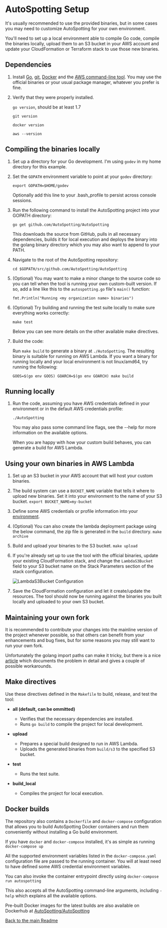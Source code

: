 # AutoSpotting Setup #

It's usually recommended to use the provided binaries, but in some cases you may
need to customize AutoSpotting for your own environment.

You'll need to set up a local environment able to compile Go code, compile the
binaries locally, upload them to an S3 bucket in your AWS account and update
your CloudFormation or Terraform stack to use those new binaries.

## Dependencies ##

1. Install [Go](https://golang.org/dl/), [git](https://git-scm.com/downloads),
   [Docker](https://www.docker.com/) and the [AWS command-line
   tool](https://aws.amazon.com/cli/). You may use the official binaries or your
   usual package manager, whatever you prefer is fine.

1. Verify that they were properly installed.

   `go version`, should be at least 1.7

   `git version`

   `docker version`

   `aws --version`

## Compiling the binaries locally ##

1. Set up a directory for your Go development. I'm using `godev` in my home
   directory for this example.

1. Set the `GOPATH` environment variable to point at your `godev` directory:

   `export GOPATH=$HOME/godev`

   Optionally add this line to your .bash_profile to persist across console
   sessions.

1. Run the following command to install the AutoSpotting project into your
   GOPATH directory:

   `go get github.com/AutoSpotting/AutoSpotting`

   This downloads the source from GitHub, pulls in all necessary dependencies,
   builds it for local execution and deploys the binary into the golang binary
   directory which you may also want to append to your PATH.

1. Navigate to the root of the AutoSpotting repository:

   `cd $GOPATH/src/github.com/AutoSpotting/AutoSpotting`

1. (Optional) You may want to make a minor change to the source code so you can
   tell when the tool is running your own custom-built version. If so, add a
   line like this to the `autospotting.go` file's `main()` function:

   `fmt.Println("Running <my organization name> binaries")`

1. (Optional) Try building and running the test suite locally to make sure
   everything works correctly:

   `make test`

   Below you can see more details on the other available make directives.

1. Build the code:

   Run `make build` to generate a binary at `./AutoSpotting`. The resulting
   binary is suitable for running on AWS Lambda. If you want a binary for
   running locally and your local environment is not linux/amd64, try running
   the following:

   `GOOS=$(go env GOOS) GOARCH=$(go env GOARCH) make build`

## Running locally ##

1. Run the code, assuming you have AWS credentials defined in your environment
   or in the default AWS credentials profile:

   `./AutoSpotting`

   You may also pass some command line flags, see the --help for more
   information on the available options.

   When you are happy with how your custom build behaves, you can generate a
   build for AWS Lambda.

## Using your own binaries in AWS Lambda ##

1. Set up an S3 bucket in your AWS account that will host your custom binaries.

1. The build system can use a `BUCKET_NAME` variable that tells it where to
   upload new binaries. Set it into your environment to the name of your S3
   bucket.
   `export BUCKET_NAME=my-bucket`

1. Define some AWS credentials or profile information into your
   [environment](http://docs.aws.amazon.com/cli/latest/userguide/cli-chap-getting-started.html#cli-environment).

1. (Optional) You can also create the lambda deployment package using the below
   command, the zip file is generated in the `build` directory.
   `make archive`

1. Build and upload your binaries to the S3 bucket.
   `make upload`

1. If you're already set up to use the tool with the official binaries, update
   your existing CloudFormation stack, and change the `LambdaS3Bucket` field to
   your S3 bucket name on the Stack Parameters section of the stack
   configuration.

   ![LambdaS3Bucket
   Configuration](https://mcristi.files.wordpress.com/2016/04/installationcloudformation2.png)

1. Save the CloudFormation configuration and let it create/update the resources.
   The tool should now be running against the binaries you built locally and
   uploaded to your own S3 bucket.

## Maintaining your own fork ##

It is recommended to contribute your changes into the mainline version of the
project whenever possible, so that others can benefit from your enhancements and
bug fixes, but for some reasons you may still want to run your own fork.

Unfortunately the golang import paths can make it tricky, but there is a nice
[article](http://code.openark.org/blog/development/forking-golang-repositories-on-github-and-managing-the-import-path)
which documents the problem in detail and gives a couple of possible
workarounds.

## Make directives ##

Use these directives defined in the `Makefile` to build, release, and test the
tool:

* **all (default, can be ommitted)**
  * Verifies that the necessary dependencies are installed.
  * Runs `go build` to compile the project for local development.

* **upload**
  * Prepares a special build designed to run in AWS Lambda.
  * Uploads the generated binaries from `build/s3` to the specified S3 bucket.

* **test**
  * Runs the test suite.

* **build_local**
  * Compiles the project for local execution.

## Docker builds ##

The repository also contains a `Dockerfile` and `docker-compose` configuration
that allows you to build AutoSpotting Docker containers and run them
conveniently without installing a Go build environment.

If you have `docker` and `docker-compose` installed, it's as simple as running
`docker-compose up`

All the supported environment variables listed in the `docker-compose.yaml`
configuration file are passed to the running container. You will at least need
to have defined some AWS credential environment variables.

You can also invoke the container entrypoint directly using
    `docker-compose run autospotting`

This also accepts all the AutoSpotting command-line arguments, including `-help`
which explains all the available options.

Pre-built Docker images for the latest builds are also available on Dockerhub at
[AutoSpotting/AutoSpotting](https://hub.docker.com/r/autospotting/autospotting)

[Back to the main Readme](./README.md)
